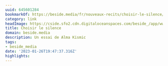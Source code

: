 ```yaml
---
uuid: 645601284
bookmarkOf: https://beside.media/fr/nouveaux-recits/choisir-le-silence/
category: link
headImage: https://cside.sfo2.cdn.digitaloceanspaces.com/beside_/app/www/2022/01/BESIDE_Newyear_Alma_facebook.jpg
title: Choisir le silence
domain: beside.media
description: Un essai de Alma Kismic
tags:
- beside_media
date: '2023-01-26T19:47:37.316Z'
highlights: 
---
```



